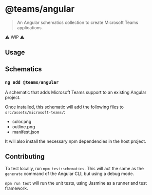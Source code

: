 # @teams/angular

> An Angular schematics collection to create Microsoft Teams applications.

⚠️ WIP ⚠️
 
## Usage

## Schematics

### `ng add @teams/angular`

A schematic that adds Microsoft Teams support to an existing Angular project.

Once installed, this schematic will add the following files to `src/assets/microsoft-teams/`:
- color.png
- outline.png
- manifest.json

It will also install the necessary npm dependencies in the host project.

## Contributing

To test locally, run `npm test:schematics`. This will act the same as the `generate` command of the Angular CLI, but using a debug mode.

`npm run test` will run the unit tests, using Jasmine as a runner and test framework.
